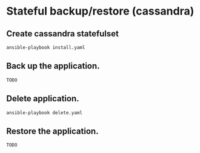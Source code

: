 # Stateful backup/restore (cassandra)

## Create cassandra statefulset
```
ansible-playbook install.yaml
```
## Back up the application.
```
TODO
```
## Delete application.
```
ansible-playbook delete.yaml
```

## Restore the application.
```
TODO
```
